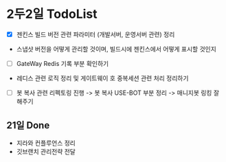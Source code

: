 # 2두2일 TodoList

* [X]  젠킨스 빌드 버전 관련 파라미터 (개발서버, 운영서버 관련) 정리
  - 스냅샷 버전을 어떻게 관리할 것이며, 빌드시에 젠킨스에서 어떻게 표시할 것인지
* [ ]  GateWay Redis 기록 부분 확인하기
  - 레디스 관련 로직 정리 및 게이트웨이 호 중복세션 관련 처리 정리하기
* [ ]  봇 복사 관련 리펙토링 진행 -> 봇 복사 USE-BOT 부분 정리 -> 매니지봇 링킹 잘해주기

## 21일 Done

- 지라와 컨플루언스 정리
- 깃브랜치 관리전략 전달
